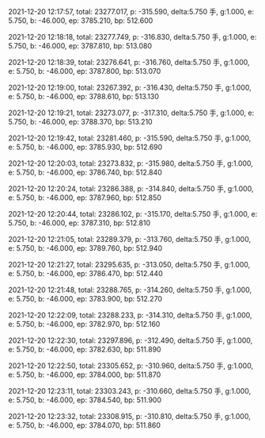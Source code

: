2021-12-20 12:17:57, total: 23277.017, p: -315.590, delta:5.750 手, g:1.000, e: 5.750, b: -46.000, ep: 3785.210, bp: 512.600

2021-12-20 12:18:18, total: 23277.749, p: -316.830, delta:5.750 手, g:1.000, e: 5.750, b: -46.000, ep: 3787.810, bp: 513.080

2021-12-20 12:18:39, total: 23276.641, p: -316.760, delta:5.750 手, g:1.000, e: 5.750, b: -46.000, ep: 3787.800, bp: 513.070

2021-12-20 12:19:00, total: 23267.392, p: -316.430, delta:5.750 手, g:1.000, e: 5.750, b: -46.000, ep: 3788.610, bp: 513.130

2021-12-20 12:19:21, total: 23273.077, p: -317.310, delta:5.750 手, g:1.000, e: 5.750, b: -46.000, ep: 3788.370, bp: 513.210

2021-12-20 12:19:42, total: 23281.460, p: -315.590, delta:5.750 手, g:1.000, e: 5.750, b: -46.000, ep: 3785.930, bp: 512.690

2021-12-20 12:20:03, total: 23273.832, p: -315.980, delta:5.750 手, g:1.000, e: 5.750, b: -46.000, ep: 3786.740, bp: 512.840

2021-12-20 12:20:24, total: 23286.388, p: -314.840, delta:5.750 手, g:1.000, e: 5.750, b: -46.000, ep: 3787.960, bp: 512.850

2021-12-20 12:20:44, total: 23286.102, p: -315.170, delta:5.750 手, g:1.000, e: 5.750, b: -46.000, ep: 3787.310, bp: 512.810

2021-12-20 12:21:05, total: 23289.379, p: -313.760, delta:5.750 手, g:1.000, e: 5.750, b: -46.000, ep: 3789.760, bp: 512.940

2021-12-20 12:21:27, total: 23295.635, p: -313.050, delta:5.750 手, g:1.000, e: 5.750, b: -46.000, ep: 3786.470, bp: 512.440

2021-12-20 12:21:48, total: 23288.765, p: -314.260, delta:5.750 手, g:1.000, e: 5.750, b: -46.000, ep: 3783.900, bp: 512.270

2021-12-20 12:22:09, total: 23288.233, p: -314.310, delta:5.750 手, g:1.000, e: 5.750, b: -46.000, ep: 3782.970, bp: 512.160

2021-12-20 12:22:30, total: 23297.896, p: -312.490, delta:5.750 手, g:1.000, e: 5.750, b: -46.000, ep: 3782.630, bp: 511.890

2021-12-20 12:22:50, total: 23305.652, p: -310.960, delta:5.750 手, g:1.000, e: 5.750, b: -46.000, ep: 3784.000, bp: 511.870

2021-12-20 12:23:11, total: 23303.243, p: -310.660, delta:5.750 手, g:1.000, e: 5.750, b: -46.000, ep: 3784.540, bp: 511.900

2021-12-20 12:23:32, total: 23308.915, p: -310.810, delta:5.750 手, g:1.000, e: 5.750, b: -46.000, ep: 3784.070, bp: 511.860